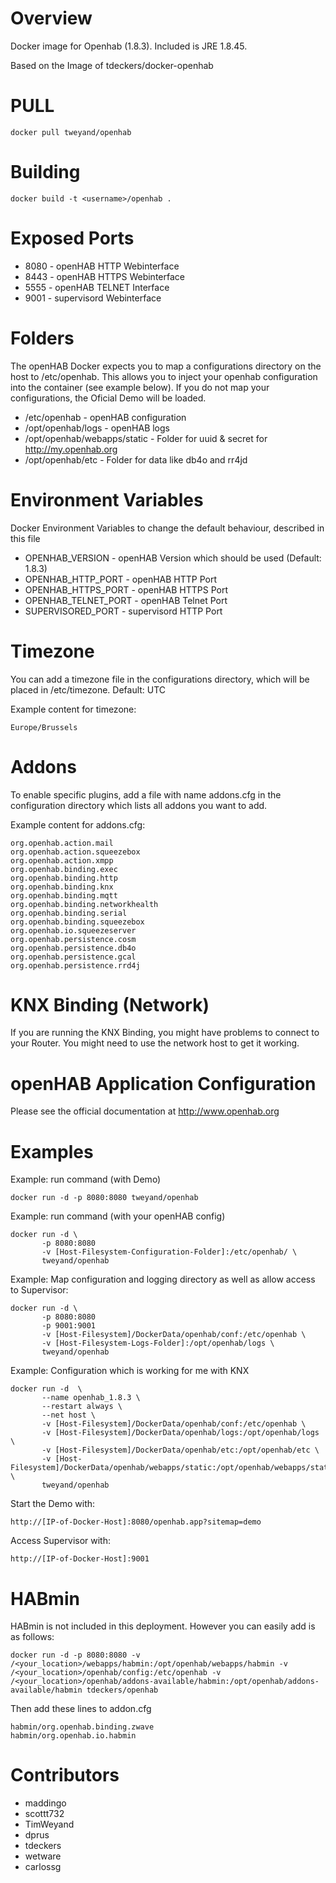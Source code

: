 Overview
========

Docker image for Openhab (1.8.3). Included is JRE 1.8.45.

Based on the Image of tdeckers/docker-openhab

PULL
=======
```docker pull tweyand/openhab```

Building
========

```docker build -t <username>/openhab .```


Exposed Ports
=======
* 8080 - openHAB HTTP Webinterface
* 8443 - openHAB HTTPS Webinterface
* 5555 - openHAB TELNET Interface
* 9001 - supervisord Webinterface

Folders 
=======
The openHAB Docker expects you to map a configurations directory on the host to /etc/openhab. This allows you to inject your openhab configuration into the container (see example below). If you do not map your configurations, the Oficial Demo will be loaded.

* /etc/openhab - openHAB configuration
* /opt/openhab/logs - openHAB logs
* /opt/openhab/webapps/static - Folder for uuid & secret for http://my.openhab.org
* /opt/openhab/etc - Folder for data like db4o and rr4jd

Environment Variables
=======
Docker Environment Variables to change the default behaviour, described in this file

* OPENHAB_VERSION - openHAB Version which should be used (Default: 1.8.3)
* OPENHAB_HTTP_PORT - openHAB HTTP Port
* OPENHAB_HTTPS_PORT - openHAB HTTPS Port
* OPENHAB_TELNET_PORT - openHAB Telnet Port
* SUPERVISORED_PORT - supervisord HTTP Port

Timezone
======
You can add a timezone file in the configurations directory, which will be placed in /etc/timezone. Default: UTC

Example content for timezone:
```
Europe/Brussels
```

Addons
======
To enable specific plugins, add a file with name addons.cfg in the configuration directory which lists all addons you want to add.

Example content for addons.cfg:
```
org.openhab.action.mail
org.openhab.action.squeezebox
org.openhab.action.xmpp
org.openhab.binding.exec
org.openhab.binding.http
org.openhab.binding.knx
org.openhab.binding.mqtt
org.openhab.binding.networkhealth
org.openhab.binding.serial
org.openhab.binding.squeezebox
org.openhab.io.squeezeserver
org.openhab.persistence.cosm
org.openhab.persistence.db4o
org.openhab.persistence.gcal
org.openhab.persistence.rrd4j
```

KNX Binding (Network)
=====
If you are running the KNX Binding, you might have problems to connect to your Router. You might need to use the network host to get it working.

openHAB Application Configuration
=====
Please see the official documentation at http://www.openhab.org

Examples
=====

Example: run command (with Demo)
```
docker run -d -p 8080:8080 tweyand/openhab
```

Example: run command (with your openHAB config)
```
docker run -d \
       -p 8080:8080 
       -v [Host-Filesystem-Configuration-Folder]:/etc/openhab/ \
       tweyand/openhab
```

Example: Map configuration and logging directory as well as allow access to Supervisor:
```
docker run -d \
       -p 8080:8080 
       -p 9001:9001 
       -v [Host-Filesystem]/DockerData/openhab/conf:/etc/openhab \
       -v [Host-Filesystem-Logs-Folder]:/opt/openhab/logs \
       tweyand/openhab
```

Example: Configuration which is working for me with KNX
```
docker run -d  \
       --name openhab_1.8.3 \
       --restart always \
       --net host \
       -v [Host-Filesystem]/DockerData/openhab/conf:/etc/openhab \
       -v [Host-Filesystem]/DockerData/openhab/logs:/opt/openhab/logs \
       -v [Host-Filesystem]/DockerData/openhab/etc:/opt/openhab/etc \
       -v [Host-Filesystem]/DockerData/openhab/webapps/static:/opt/openhab/webapps/static \
       tweyand/openhab
```


Start the Demo with: 
```
http://[IP-of-Docker-Host]:8080/openhab.app?sitemap=demo
```
Access Supervisor with: 
```
http://[IP-of-Docker-Host]:9001
```


HABmin
=======

HABmin is not included in this deployment.  However you can easily add is as follows:
```
docker run -d -p 8080:8080 -v /<your_location>/webapps/habmin:/opt/openhab/webapps/habmin -v /<your_location>/openhab/config:/etc/openhab -v /<your_location>/openhab/addons-available/habmin:/opt/openhab/addons-available/habmin tdeckers/openhab
```

Then add these lines to addon.cfg
```
habmin/org.openhab.binding.zwave
habmin/org.openhab.io.habmin
```

Contributors
============
* maddingo
* scottt732
* TimWeyand
* dprus
* tdeckers
* wetware
* carlossg

